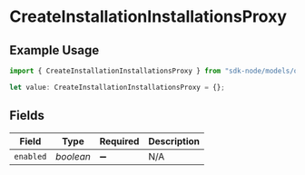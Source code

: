 # CreateInstallationInstallationsProxy

## Example Usage

```typescript
import { CreateInstallationInstallationsProxy } from "sdk-node/models/operations";

let value: CreateInstallationInstallationsProxy = {};
```

## Fields

| Field              | Type               | Required           | Description        |
| ------------------ | ------------------ | ------------------ | ------------------ |
| `enabled`          | *boolean*          | :heavy_minus_sign: | N/A                |